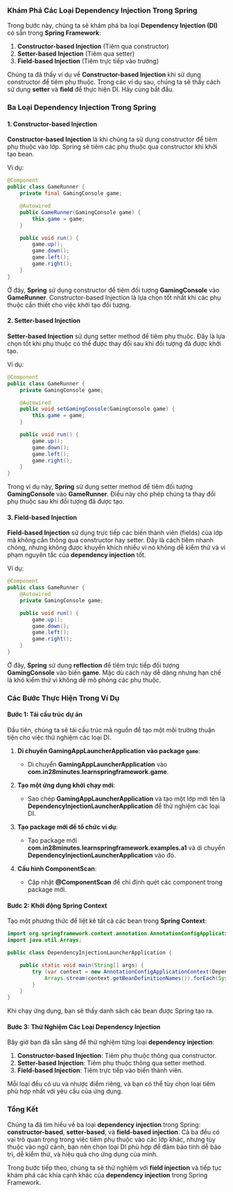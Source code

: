 ### Khám Phá Các Loại Dependency Injection Trong Spring

Trong bước này, chúng ta sẽ khám phá ba loại **Dependency Injection (DI)** có sẵn trong **Spring Framework**:

1. **Constructor-based Injection** (Tiêm qua constructor)
2. **Setter-based Injection** (Tiêm qua setter)
3. **Field-based Injection** (Tiêm trực tiếp vào trường)

Chúng ta đã thấy ví dụ về **Constructor-based Injection** khi sử dụng constructor để tiêm phụ thuộc. Trong các ví dụ sau, chúng ta sẽ thấy cách sử dụng **setter** và **field** để thực hiện DI. Hãy cùng bắt đầu.

### Ba Loại Dependency Injection Trong Spring

#### 1. Constructor-based Injection

**Constructor-based Injection** là khi chúng ta sử dụng constructor để tiêm phụ thuộc vào lớp. Spring sẽ tiêm các phụ thuộc qua constructor khi khởi tạo bean.

Ví dụ:

```java
@Component
public class GameRunner {
    private final GamingConsole game;

    @Autowired
    public GameRunner(GamingConsole game) {
        this.game = game;
    }

    public void run() {
        game.up();
        game.down();
        game.left();
        game.right();
    }
}
```

Ở đây, **Spring** sử dụng constructor để tiêm đối tượng **GamingConsole** vào **GameRunner**. Constructor-based Injection là lựa chọn tốt nhất khi các phụ thuộc cần thiết cho việc khởi tạo đối tượng.

#### 2. Setter-based Injection

**Setter-based Injection** sử dụng setter method để tiêm phụ thuộc. Đây là lựa chọn tốt khi phụ thuộc có thể được thay đổi sau khi đối tượng đã được khởi tạo.

Ví dụ:

```java
@Component
public class GameRunner {
    private GamingConsole game;

    @Autowired
    public void setGamingConsole(GamingConsole game) {
        this.game = game;
    }

    public void run() {
        game.up();
        game.down();
        game.left();
        game.right();
    }
}
```

Trong ví dụ này, **Spring** sử dụng setter method để tiêm đối tượng **GamingConsole** vào **GameRunner**. Điều này cho phép chúng ta thay đổi phụ thuộc sau khi đối tượng đã được tạo.

#### 3. Field-based Injection

**Field-based Injection** sử dụng trực tiếp các biến thành viên (fields) của lớp mà không cần thông qua constructor hay setter. Đây là cách tiêm nhanh chóng, nhưng không được khuyến khích nhiều vì nó không dễ kiểm thử và vi phạm nguyên tắc của **dependency injection** tốt.

Ví dụ:

```java
@Component
public class GameRunner {
    @Autowired
    private GamingConsole game;

    public void run() {
        game.up();
        game.down();
        game.left();
        game.right();
    }
}
```

Ở đây, **Spring** sử dụng **reflection** để tiêm trực tiếp đối tượng **GamingConsole** vào biến **game**. Mặc dù cách này dễ dàng nhưng hạn chế là khó kiểm thử vì không dễ mô phỏng các phụ thuộc.

### Các Bước Thực Hiện Trong Ví Dụ

#### Bước 1: Tái cấu trúc dự án

Đầu tiên, chúng ta sẽ tái cấu trúc mã nguồn để tạo một môi trường thuận tiện cho việc thử nghiệm các loại DI.

1. **Di chuyển GamingAppLauncherApplication vào package `game`**:
    - Di chuyển **GamingAppLauncherApplication** vào **com.in28minutes.learnspringframework.game**.

2. **Tạo một ứng dụng khởi chạy mới**:
    - Sao chép **GamingAppLauncherApplication** và tạo một lớp mới tên là **DependencyInjectionLauncherApplication** để thử nghiệm các loại DI.

3. **Tạo package mới để tổ chức ví dụ**:
    - Tạo package mới **com.in28minutes.learnspringframework.examples.a1** và di chuyển **DependencyInjectionLauncherApplication** vào đó.

4. **Cấu hình ComponentScan**:
    - Cập nhật **@ComponentScan** để chỉ định quét các component trong package mới.

#### Bước 2: Khởi động Spring Context

Tạo một phương thức để liệt kê tất cả các bean trong **Spring Context**:

```java
import org.springframework.context.annotation.AnnotationConfigApplicationContext;
import java.util.Arrays;

public class DependencyInjectionLauncherApplication {

    public static void main(String[] args) {
        try (var context = new AnnotationConfigApplicationContext(DependencyInjectionLauncherApplication.class)) {
            Arrays.stream(context.getBeanDefinitionNames()).forEach(System.out::println);
        }
    }
}
```

Khi chạy ứng dụng, bạn sẽ thấy danh sách các bean được Spring tạo ra.

#### Bước 3: Thử Nghiệm Các Loại Dependency Injection

Bây giờ bạn đã sẵn sàng để thử nghiệm từng loại **dependency injection**:

1. **Constructor-based Injection**: Tiêm phụ thuộc thông qua constructor.
2. **Setter-based Injection**: Tiêm phụ thuộc thông qua setter method.
3. **Field-based Injection**: Tiêm trực tiếp vào biến thành viên.

Mỗi loại đều có ưu và nhược điểm riêng, và bạn có thể tùy chọn loại tiêm phù hợp nhất với yêu cầu của ứng dụng.

### Tổng Kết

Chúng ta đã tìm hiểu về ba loại **dependency injection** trong Spring: **constructor-based**, **setter-based**, và **field-based injection**. Cả ba đều có vai trò quan trọng trong việc tiêm phụ thuộc vào các lớp khác, nhưng tùy thuộc vào ngữ cảnh, bạn nên chọn loại DI phù hợp để đảm bảo tính dễ bảo trì, dễ kiểm thử, và hiệu quả cho ứng dụng của mình.

Trong bước tiếp theo, chúng ta sẽ thử nghiệm với **field injection** và tiếp tục khám phá các khía cạnh khác của **dependency injection** trong Spring Framework.

